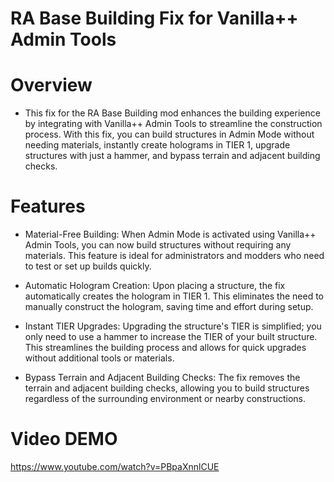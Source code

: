 # RA Base Building Fix for Vanilla++ Admin Tools
# Overview
- This fix for the RA Base Building mod enhances the building experience by integrating with Vanilla++ Admin Tools to streamline the construction process. With this fix, you can build structures in Admin Mode without needing materials, instantly create holograms in TIER 1, upgrade structures with just a hammer, and bypass terrain and adjacent building checks.

# Features
- Material-Free Building: When Admin Mode is activated using Vanilla++ Admin Tools, you can now build structures without requiring any materials. This feature is ideal for administrators and modders who need to test or set up builds quickly.

- Automatic Hologram Creation: Upon placing a structure, the fix automatically creates the hologram in TIER 1. This eliminates the need to manually construct the hologram, saving time and effort during setup.

- Instant TIER Upgrades: Upgrading the structure's TIER is simplified; you only need to use a hammer to increase the TIER of your built structure. This streamlines the building process and allows for quick upgrades without additional tools or materials.

- Bypass Terrain and Adjacent Building Checks: The fix removes the terrain and adjacent building checks, allowing you to build structures regardless of the surrounding environment or nearby constructions.

# Video DEMO
https://www.youtube.com/watch?v=PBpaXnnlCUE
